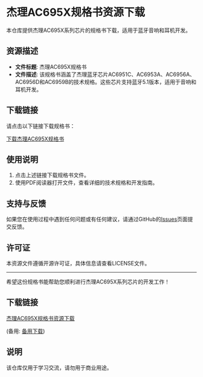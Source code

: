 # 杰理AC695X规格书资源下载

本仓库提供杰理AC695X系列芯片的规格书下载，适用于蓝牙音响和耳机开发。

## 资源描述

- **文件标题**: 杰理AC695X规格书
- **文件描述**: 该规格书涵盖了杰理蓝牙芯片AC6951C、AC6953A、AC6956A、AC6956D和AC6959B的技术规格。这些芯片支持蓝牙5.1版本，适用于音响和耳机开发。

## 下载链接

请点击以下链接下载规格书：

[下载杰理AC695X规格书](./杰理AC695X规格书.pdf)

## 使用说明

1. 点击上述链接下载规格书文件。
2. 使用PDF阅读器打开文件，查看详细的技术规格和开发指南。

## 支持与反馈

如果您在使用过程中遇到任何问题或有任何建议，请通过GitHub的[Issues](https://github.com/your-repo/issues)页面提交反馈。

## 许可证

本资源文件遵循开源许可证，具体信息请查看LICENSE文件。

---

希望这份规格书能帮助您顺利进行杰理AC695X系列芯片的开发工作！

## 下载链接
[杰理AC695X规格书资源下载](https://pan.quark.cn/s/e0f658224b96) 

(备用: [备用下载](https://pan.baidu.com/s/10GMwFqXoz6X0od4zWq_dJw?pwd=1234))

## 说明

该仓库仅用于学习交流，请勿用于商业用途。
